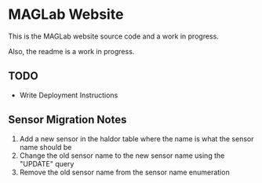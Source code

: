 # MAGLab Website
This is the MAGLab website source code and a work in progress.

Also, the readme is a work in progress.

## TODO
* Write Deployment Instructions

## Sensor Migration Notes
1. Add a new sensor in the haldor table where the name is what the sensor name should be
2. Change the old sensor name to the new sensor name using the "UPDATE" query
3. Remove the old sensor name from the sensor name enumeration
